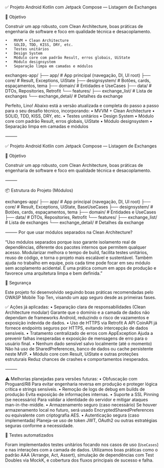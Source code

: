 ✅ Projeto Android Kotlin com Jetpack Compose — Listagem de Exchanges

🎯 Objetivo

Construir um app robusto, com Clean Architecture, boas práticas de engenharia de software e foco em qualidade técnica e desacoplamento.

	•	MVVM + Clean Architecture
	•	SOLID, TDD, KISS, DRY, etc.
	•	Testes unitários
	•	Design System
	•	Módulo core com padrão Result, erros globais, UiState
	•	Módulo designsystem
	•	Separação limpa em camadas e módulos

exchanges-app/
├── app/                         # App principal (navegação, DI, UI root)
├── core/                        # Result, Exceptions, UiState
├── designsystem/                # Botões, cards, espaçamentos, tema
├── domain/                      # Entidades e UseCases
├── data/                        # DTOs, Repositories, Retrofit
└── features/
├── exchange_list/          # Lista de exchanges
└── exchange_detail/        # Detalhes da exchange

Perfeito, Lino! Abaixo está a versão atualizada e completa do passo a passo para o seu desafio técnico, incorporando:
•	MVVM + Clean Architecture
•	SOLID, TDD, KISS, DRY, etc.
•	Testes unitários
•	Design System
•	Módulo core com padrão Result, erros globais, UiState
•	Módulo designsystem
•	Separação limpa em camadas e módulos

⸻

✅ Projeto Android Kotlin com Jetpack Compose — Listagem de Exchanges

🎯 Objetivo

Construir um app robusto, com Clean Architecture, boas práticas de engenharia de software e foco em qualidade técnica e desacoplamento.

⸻

📦 Estrutura do Projeto (Módulos)

exchanges-app/
├── app/                         # App principal (navegação, DI, UI root)
├── core/                        # Result, Exceptions, UiState, BaseUseCases
├── designsystem/                # Botões, cards, espaçamentos, tema
├── domain/                      # Entidades e UseCases
├── data/                        # DTOs, Repositories, Retrofit
└── features/
├── exchange_list/          # Lista de exchanges
└── exchange_detail/        # Detalhes da exchange


⸻
Por que usar módulos separados na Clean Architecture?

“Uso módulos separados porque isso garante isolamento real de dependências, diferente dos pacotes internos que permitem qualquer acesso.
Modularizar melhora o tempo de build, facilita testes unitários, reuso de código, e torna o projeto mais escalável e sustentável.
Também ajuda no trabalho em equipe, pois cada time pode focar em seu módulo sem acoplamento acidental.
É uma prática comum em apps de produção e favorece uma arquitetura limpa e bem definida.”

🔐 Segurança

Este projeto foi desenvolvido seguindo boas práticas recomendadas pelo OWASP Mobile Top Ten, visando um app seguro desde as primeiras fases.

✅ Ações já aplicadas:
•	Separação clara de responsabilidades (Clean Architecture modular)
Garante que o domínio e a camada de dados não dependam de frameworks Android, reduzindo o risco de vazamentos e exposição indevida de dados.
•	Uso de HTTPS via Retrofit
A API CoinAPI já fornece endpoints seguros por HTTPS, evitando intercepção de dados sensíveis.
•	Tratamento centralizado de erros com AppException
Ajuda a prevenir falhas inesperadas e exposição de mensagens de erro para o usuário final.
•	Nenhum dado sensível salvo localmente (até o momento)
Não há uso de SharedPreferences, banco de dados ou cache persistente neste MVP.
•	Módulo core com Result, UiState e outras proteções estruturais
Reduz chances de crashes e comportamentos inesperados.

⸻

⚠️ Melhorias planejadas para versões futuras:
•	Obfuscação com Proguard/R8
Para evitar engenharia reversa em produção e proteger lógica crítica e strings sensíveis.
•	Remoção de logs de debug em builds de produção
Evita exposição de informações internas.
•	Suporte a SSL Pinning (se necessário)
Para validar a identidade do servidor e mitigar ataques man-in-the-middle.
•	Armazenamento seguro (caso necessário)
Se houver armazenamento local no futuro, será usado EncryptedSharedPreferences ou equivalente com criptografia AES.
•	Autenticação segura (caso implementada)
Planeja-se uso de token JWT, OAuth2 ou outras estratégias seguras conforme a necessidade.

🧪 Testes automatizados

Foram implementados testes unitários focando nos casos de uso (`UseCases`) e nas interações com a camada de dados. Utilizamos boas práticas como o padrão AAA (Arrange, Act, Assert), simulação de dependências com Test Doubles via MockK, e cobertura dos fluxos principais de sucesso e falha.
